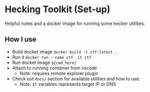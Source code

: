 # Hecking Toolkit (Set-up)
Helpful notes and a docker image for running some hecker utilities.

## How I use
* Build docker image `docker build -t ctf:latest .`
* Run it `docker run --name ctf -it ctf`
* Run docker image `${cmd_here}`
* Attach to running container from vscode
    * Note: requires remote explorer plugin
* Check out `docs/` section for available utilities and how to use. 
    * Note: `$T` variables represents target IP or DNS
